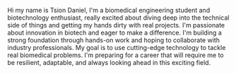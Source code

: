  Hi my name is Tsion Daniel, I'm a biomedical engineering student and biotechnology enthusiast, really excited about diving deep into the technical side of things and getting my hands dirty with real projects. I'm passionate about innovation in biotech and eager to make a difference. I'm building a strong foundation through hands-on work and hoping to collaborate with industry professionals. My goal is to use cutting-edge technology to tackle real biomedical problems. I'm preparing for a career that will require me to be resilient, adaptable, and always looking ahead in this exciting field.


